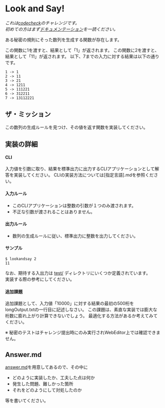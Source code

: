 # Look and Say!

*これは[codecheck](https://code-check.io/)のチャレンジです。  
初めての方はまず[ドキュメンテーション](https://code-check.github.io/docs/ja)を一読ください。*

ある秘密の規則にそった数列を生成する関数が存在します。

この関数に1を渡すと、結果として「1」が返されます。
この関数に2を渡すと、結果として「11」が返されます。
以下、7までの入力に対する結果は以下の通りです。

```
1 -> 1
2 -> 11
3 -> 21
4 -> 1211
5 -> 111221
6 -> 312211
7 -> 13112221
```

## ザ・ミッション

この数列の生成ルールを見つけ、その値を返す関数を実装してください。

## 実装の詳細

#### CLI
入力値を引数に取り、結果を標準出力に出力するCLIアプリケーションとして解答を実装してください。
CLIの実装方法については[指定言語].mdを参照ください。

#### 入力ルール
- このCLIアプリケーションは整数の引数が１つのみ渡されます。
- 不正な引数が渡されることはありません。

#### 出力ルール
- 数列の生成ルールに従い、標準出力に整数を出力してください。

#### サンプル
```shell
$ lookandsay 2
11
```

なお、期待する入出力は [test/](./test/) ディレクトリにいくつか定義されています。  
実装する際の参考にしてください。

#### 追加課題

追加課題として、入力値「10000」に対する結果の最初の500桁をlongOutput.txtの一行目に記述しなさい。
この課題は、素直な実装では膨大な桁数に膨れ上がり計算できないでしょう。
最適化する方法があるか考えてみてください。

※ 秘密のテストはチャレンジ提出時にのみ実行されWebEditor上では確認できません。

## Answer.md
[answer.md](./answer.md)を用意してあるので、その中に

- どのように実装したか、工夫した点は何か
- 発生した問題、難しかった箇所
- それをどのようにして対処したのか

等を書いてください。
